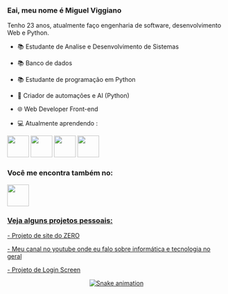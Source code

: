 ### Eai, meu nome é Miguel Viggiano
Tenho 23 anos, atualmente faço engenharia de software, desenvolvimento Web e Python.

- 📚 Estudante de Analise e Desenvolvimento de Sistemas
- 📚 Banco de dados
- 📚 Estudante de programação em Python
- 🤖 Criador de automações e AI (Python)
- 🌐 Web Developer Front-end

- 💻 Atualmente aprendendo : 
<div display='inline'>
  <img widht='50' height='50' src='https://cdn.jsdelivr.net/gh/devicons/devicon/icons/python/python-original.svg'/>
  <img widht='50' height='50' src="https://cdn.jsdelivr.net/gh/devicons/devicon@latest/devicon.min.css" />
  <img widht='50' height='50' src="https://cdn.jsdelivr.net/gh/devicons/devicon/icons/html5/html5-original.svg" />
  <img widht='50' height='50' src="https://cdn.jsdelivr.net/gh/devicons/devicon/icons/css3/css3-original.svg" />
</div>

<h3> Você me encontra também no: </h3>

<div display='inline'>
  <a href='https://www.linkedin.com/in/miguel-viggiano-ba8a24184/'>
  <img widht='50' height='50' src="https://cdn.jsdelivr.net/gh/devicons/devicon/icons/linkedin/linkedin-original.svg" />
  </>
    
### Veja alguns projetos pessoais:
<div>
  <a href='https://youtu.be/YpVTZOz31rc'>
  <p> - Projeto de site do ZERO </>
</>
<div>
  <a href='https://www.youtube.com/channel/UCubxGPM7S1dADPbpFkLXNOg'>
  <p> - Meu canal no youtube onde eu falo sobre informática e tecnologia no geral
</>
<div>
  <a href='https://youtu.be/iHbwB7skgf0'>
  <p> - Projeto de Login Screen </>
</>

<div align="center">

  ![Snake animation](https://github.com/danielbped/danielbped/blob/output/github-contribution-grid-snake.svg)
  
</div>

